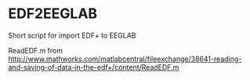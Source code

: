EDF2EEGLAB
==========

Short script for import EDF+ to EEGLAB

ReadEDF.m from http://www.mathworks.com/matlabcentral/fileexchange/38641-reading-and-saving-of-data-in-the-edf+/content/ReadEDF.m
